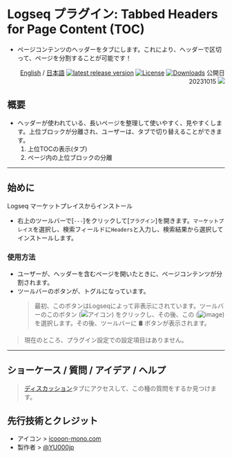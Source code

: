 # Logseq プラグイン: Tabbed Headers for Page Content (TOC)

- ページコンテンツのヘッダーをタブにします。これにより、ヘッダーで区切って、ページを分割することが可能です！

<div align="right">
 
[English](https://github.com/YU000jp/logseq-plugin-tabbed-headers-for-page-content) / [日本語](https://github.com/YU000jp/logseq-plugin-tabbed-headers-for-page-content/blob/main/readme.ja.md) [![latest release version](https://img.shields.io/github/v/release/YU000jp/logseq-plugin-tabbed-headers-for-page-content)](https://github.com/YU000jp/logseq-plugin-tabbed-headers-for-page-content/releases) [![License](https://img.shields.io/github/license/YU000jp/logseq-plugin-tabbed-headers-for-page-content?color=blue)](https://github.com/YU000jp/logseq-plugin-tabbed-headers-for-page-content/LICENSE) [![Downloads](https://img.shields.io/github/downloads/YU000jp/logseq-plugin-tabbed-headers-for-page-content/total.svg)](https://github.com/YU000jp/logseq-plugin-tabbed-headers-for-page-content/releases)
 公開日 20231015 <a href="https://www.buymeacoffee.com/yu000japan"><img src="https://img.buymeacoffee.com/button-api/?text=Buy me a pizza&emoji=🍕&slug=yu000japan&button_colour=FFDD00&font_colour=000000&font_family=Poppins&outline_colour=000000&coffee_colour=ffffff" /></a>
 </div>

## 概要

- ヘッダーが使われている、長いページを整理して使いやすく、見やすくします。上位ブロックが分離され、ユーザーは、タブで切り替えることができます。
  1. 上位TOCの表示(タブ)
  2. ページ内の上位ブロックの分離

---

## 始めに

Logseq マーケットプレイスからインストール
  - 右上のツールバーで[`---`]をクリックして[`プラグイン`]を開きます。`マーケットプレイス`を選択し、検索フィールドに`Headers`と入力し、検索結果から選択してインストールします。

### 使用方法

- ユーザーが、ヘッダーを含むページを開いたときに、ページコンテンツが分割されます。
- ツールバーのボタンが、トグルになっています。
   > 最初、このボタンはLogseqによって非表示にされています。ツールバーのこのボタン (![アイコン](https://github.com/YU000jp/logseq-plugin-bullet-point-custom-icon/assets/111847207/136f9d0f-9dcf-4942-9821-c9f692fcfc2f)) をクリックし、その後、この (![image](https://github.com/user-attachments/assets/1121f7af-b4f6-4bec-bfd3-1f3d2b97745e)) を選択します。その後、ツールバーに 🛢️ ボタンが表示されます。

> 現在のところ、プラグイン設定での設定項目はありません。

---

## ショーケース / 質問 / アイデア / ヘルプ

> [ディスカッション](https://github.com/YU000jp/logseq-plugin-tabbed-headers-for-page-content/discussions)タブにアクセスして、この種の質問をするか見つけます。

## 先行技術とクレジット

- アイコン > [icooon-mono.com](https://icooon-mono.com/10933-%e3%83%89%e3%83%a9%e3%83%a0%e7%bc%b6%e3%81%ae%e3%82%a2%e3%82%a4%e3%82%b3%e3%83%b32/)
- 製作者 > [@YU000jp](https://github.com/YU000jp)

